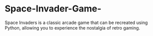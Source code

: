 # Space-Invader-Game-
Space Invaders is a classic arcade game that can be recreated using Python, allowing you to experience the nostalgia of retro gaming.
